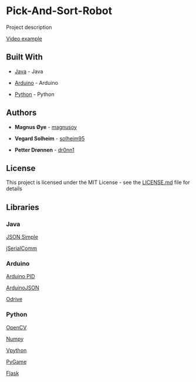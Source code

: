 # Pick-And-Sort-Robot

Project description

[Video example](https://youtube.com)


## Built With

* [Java](https://www.oracle.com/technetwork/java/javase/downloads/jdk8-downloads-2133151.html) - Java

* [Arduino](https://www.arduino.cc/) - Arduino

* [Python](https://www.python.org/) - Python


## Authors

* **Magnus Øye** - [magnusoy](https://github.com/magnusoy)

* **Vegard Solheim** - [solheim95](https://github.com/solheim95)

* **Petter Drønnen** - [dr0nn1](https://github.com/dr0nn1)


## License

This project is licensed under the MIT License - see the [LICENSE.md](https://github.com/magnusoy/Pick-And-Sort-Robot/blob/master/LICENSE) file for details


## Libraries

### Java
[JSON Simple](https://github.com/fangyidong/json-simple)

[jSerialComm](https://github.com/Fazecast/jSerialComm)


### Arduino

[Arduino PID](https://github.com/magnusoy/Arduino-PID-Library)

[ArduinoJSON](https://github.com/bblanchon/ArduinoJson)

[Odrive](https://github.com/madcowswe/ODrive/tree/master/Arduino/ODriveArduino)


### Python

[OpenCV](https://docs.opencv.org/3.4.1/index.html)

[Numpy](http://www.numpy.org/)

[Vpython](http://vpython.org/)

[PyGame](https://www.pygame.org/news)

[Flask](https://github.com/pallets/flask)

